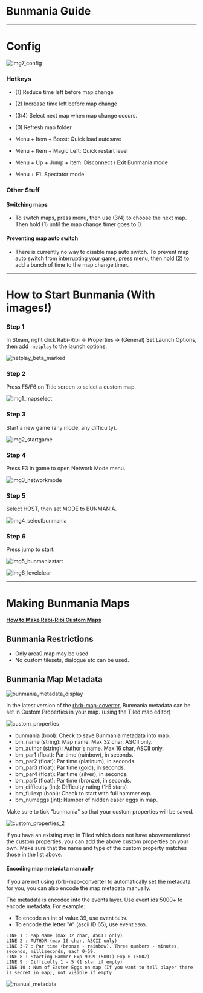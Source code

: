 # Bunmania Guide
-------------------------------

# Config
![img7_config](https://user-images.githubusercontent.com/27341392/53293796-cdd0e980-3815-11e9-9716-167938b57f6e.png)

### Hotkeys
- (1) Reduce time left before map change
- (2) Increase time left before map change
- (3/4) Select next map when map change occurs.
- (0) Refresh map folder

- Menu + Item + Boost: Quick load autosave
- Menu + Item + Magic Left: Quick restart level
- Menu + Up + Jump + Item: Disconnect / Exit Bunmania mode
- Menu + F1: Spectator mode

### Other Stuff

#### Switching maps
- To switch maps, press menu, then use (3/4) to choose the next map. Then hold (1) until the map change timer goes to 0.

#### Preventing map auto switch
- There is currently no way to disable map auto switch. To prevent map auto switch from interrupting your game, press menu, then hold (2) to add a bunch of time to the map change timer.


---------------------------------

# How to Start Bunmania (With images!)

### Step 1
In Steam, right click Rabi-Ribi → Properties → (General) Set Launch Options, then add `-netplay` to the launch options.

![netplay_beta_marked](https://user-images.githubusercontent.com/27341392/55207351-b0c47780-5214-11e9-8fe0-a3f6c214412c.png)

### Step 2
Press F5/F6 on Title screen to select a custom map.

![img1_mapselect](https://user-images.githubusercontent.com/27341392/53293790-cc9fbc80-3815-11e9-8107-fad5ada76680.png)

### Step 3
Start a new game (any mode, any difficulty).

![img2_startgame](https://user-images.githubusercontent.com/27341392/53293791-cc9fbc80-3815-11e9-8d78-de0261c09ce6.png)

### Step 4
Press F3 in game to open Network Mode menu.

![img3_networkmode](https://user-images.githubusercontent.com/27341392/53293792-cd385300-3815-11e9-96ef-7ff1fc71c25a.png)

### Step 5
Select HOST, then set MODE to BUNMANIA.

![img4_selectbunmania](https://user-images.githubusercontent.com/27341392/53293793-cd385300-3815-11e9-8071-7e7d58f8bbb4.png)

### Step 6
Press jump to start.

![img5_bunmaniastart](https://user-images.githubusercontent.com/27341392/53293794-cd385300-3815-11e9-9794-f392fae2f52b.png)

![img6_levelclear](https://user-images.githubusercontent.com/27341392/53293795-cd385300-3815-11e9-96e4-eedd86bcad2c.png)



---------------------------------


# Making Bunmania Maps

[**How to Make Rabi-Ribi Custom Maps**](https://wcko87.github.io/rabiribi-map-editing/)

## Bunmania Restrictions
- Only area0.map may be used.
- No custom tilesets, dialogue etc can be used.

## Bunmania Map Metadata
![bunmania_metadata_display](https://user-images.githubusercontent.com/27341392/53294776-e26aad00-3828-11e9-879a-e74e5b45d635.png)

In the latest version of the [rbrb-map-coverter](https://ci.appveyor.com/project/wcko87/rbrb-map-converter/build/artifacts), Bunmania metadata can be set in Custom Properties in your map. (using the Tiled map editor)

![custom_properties](https://user-images.githubusercontent.com/27341392/53293945-8bf57280-3818-11e9-900b-2dab298bceb9.png)

- bunmania (bool): Check to save Bunmania metadata into map.
- bm_name (string): Map name. Max 32 char, ASCII only.
- bm_author (string): Author's name. Max 16 char, ASCII only.
- bm_par1 (float): Par time (rainbow), in seconds.
- bm_par2 (float): Par time (platinum), in seconds.
- bm_par3 (float): Par time (gold), in seconds.
- bm_par4 (float): Par time (silver), in seconds.
- bm_par5 (float): Par time (bronze), in seconds.
- bm_difficulty (int): Difficulty rating (1-5 stars)
- bm_fullexp (bool): Check to start with full hammer exp.
- bm_numeggs (int): Number of hidden easer eggs in map.

Make sure to tick "bunmania" so that your custom properties will be saved.

![custom_properties_2](https://user-images.githubusercontent.com/27341392/53294041-48036d00-381a-11e9-8b83-f23f0fd3a390.png)

If you have an existing map in Tiled which does not have abovementioned the custom properties, you can add the above custom properties on your own. Make sure that the name and type of the custom property matches those in the list above.

#### Encoding map metadata manually

If you are not using rbrb-map-converter to automatically set the metadata for you, you can also encode the map metadata manually.

The metadata is encoded into the events layer. Use event ids 5000+ to encode metadata. For example:
- To encode an int of value 39, use event `5039`.
- To encode the letter "A" (ascii ID 65), use event `5065`.

```
LINE 1 : Map Name (max 32 char, ASCII only)
LINE 2 : AUTHOR (max 16 char, ASCII only)
LINE 3-7 : Par time (bronze - rainbow). Three numbers - minutes, seconds, milliseconds, each 0-59.
LINE 8 : Starting Hammer Exp 9999 (5001) Exp 0 (5002)
LINE 9 : Difficulty 1 - 5 (1 star if empty) 
LINE 10 : Num of Easter Eggs on map (If you want to tell player there is secret in map), not visible if empty
```

![manual_metadata](https://user-images.githubusercontent.com/27341392/53294777-e26aad00-3828-11e9-984c-0f09b8c6b57b.png)
